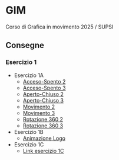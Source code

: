 # GIM
Corso di Grafica in movimento 2025 / SUPSI   



## Consegne   
### Esercizio 1   
- Esercizio 1A
	- [Acceso-Spento 2]() 
	- [Acceso-Spento 3]() 
	- [Aperto-Chiuso 2]() 
	- [Aperto-Chiuso 3]() 
	- [Movimento 2]() 
	- [Movimento 3]() 
	- [Rotazione 360 2]() 
	- [Rotazione 360 3]()    
- Esercizio 1B
	- [Animazione Logo](https://dadiccs.github.io/gim/esercizio_1B/index.html) 
- Esercizio 1C
	- [Link esercizio 1C]()
